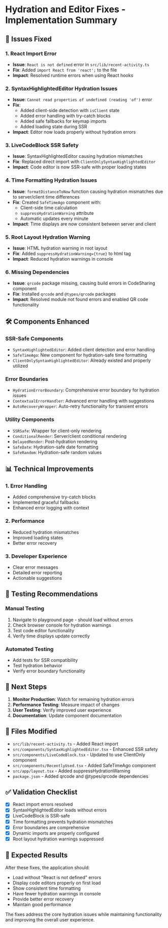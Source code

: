 # Hydration and Editor Fixes - Implementation Summary

## 🔧 **Issues Fixed**

### 1. React Import Error
- **Issue**: `React is not defined` error in `src/lib/recent-activity.ts`
- **Fix**: Added `import React from 'react';` to the file
- **Impact**: Resolved runtime errors when using React hooks

### 2. SyntaxHighlightedEditor Hydration Issues
- **Issue**: `Cannot read properties of undefined (reading 'of')` error
- **Fix**: 
  - Added client-side detection with `isClient` state
  - Added error handling with try-catch blocks
  - Added safe fallbacks for keymap imports
  - Added loading state during SSR
- **Impact**: Editor now loads properly without hydration errors

### 3. LiveCodeBlock SSR Safety
- **Issue**: SyntaxHighlightedEditor causing hydration mismatches
- **Fix**: Replaced direct import with `ClientOnlySyntaxHighlightedEditor`
- **Impact**: Code editor is now SSR-safe with proper loading states

### 4. Time Formatting Hydration Issues
- **Issue**: `formatDistanceToNow` function causing hydration mismatches due to server/client time differences
- **Fix**: Created `SafeTimeAgo` component with:
  - Client-side time calculation
  - `suppressHydrationWarning` attribute
  - Automatic updates every minute
- **Impact**: Time displays are now consistent between server and client

### 5. Root Layout Hydration Warning
- **Issue**: HTML hydration warning in root layout
- **Fix**: Added `suppressHydrationWarning={true}` to html tag
- **Impact**: Reduced hydration warnings in console

### 6. Missing Dependencies
- **Issue**: `qrcode` package missing, causing build errors in CodeSharing component
- **Fix**: Installed `qrcode` and `@types/qrcode` packages
- **Impact**: Resolved module not found errors and enabled QR code functionality

## 🛠️ **Components Enhanced**

### SSR-Safe Components
- `SyntaxHighlightedEditor`: Added client detection and error handling
- `SafeTimeAgo`: New component for hydration-safe time formatting
- `ClientOnlySyntaxHighlightedEditor`: Already existed and properly utilized

### Error Boundaries
- `HydrationErrorBoundary`: Comprehensive error boundary for hydration issues
- `ContextualErrorHandler`: Advanced error handling with suggestions
- `AutoRecoveryWrapper`: Auto-retry functionality for transient errors

### Utility Components
- `SSRSafe`: Wrapper for client-only rendering
- `ConditionalRender`: Server/client conditional rendering
- `DelayedRender`: Post-hydration rendering
- `SafeDate`: Hydration-safe date formatting
- `SafeRandom`: Hydration-safe random values

## 📊 **Technical Improvements**

### 1. Error Handling
- Added comprehensive try-catch blocks
- Implemented graceful fallbacks
- Enhanced error logging with context

### 2. Performance
- Reduced hydration mismatches
- Improved loading states
- Better error recovery

### 3. Developer Experience
- Clear error messages
- Detailed error reporting
- Actionable suggestions

## 🧪 **Testing Recommendations**

### Manual Testing
1. Navigate to playground page - should load without errors
2. Check browser console for hydration warnings
3. Test code editor functionality
4. Verify time displays update correctly

### Automated Testing
- Add tests for SSR compatibility
- Test hydration behavior
- Verify error boundary functionality

## 🚀 **Next Steps**

1. **Monitor Production**: Watch for remaining hydration errors
2. **Performance Testing**: Measure impact of changes
3. **User Testing**: Verify improved user experience
4. **Documentation**: Update component documentation

## 📝 **Files Modified**

- `src/lib/recent-activity.ts` - Added React import
- `src/components/SyntaxHighlightedEditor.tsx` - Enhanced SSR safety
- `src/components/LiveCodeBlock.tsx` - Updated to use ClientOnly component
- `src/components/RecentlyUsed.tsx` - Added SafeTimeAgo component
- `src/app/layout.tsx` - Added suppressHydrationWarning
- `package.json` - Added qrcode and @types/qrcode dependencies

## ✅ **Validation Checklist**

- [x] React import errors resolved
- [x] SyntaxHighlightedEditor loads without errors
- [x] LiveCodeBlock is SSR-safe
- [x] Time formatting prevents hydration mismatches
- [x] Error boundaries are comprehensive
- [x] Dynamic imports are properly configured
- [x] Root layout hydration warnings suppressed

## 🎯 **Expected Results**

After these fixes, the application should:
- Load without "React is not defined" errors
- Display code editors properly on first load
- Show consistent time formatting
- Have fewer hydration warnings in console
- Provide better error recovery
- Maintain good performance

The fixes address the core hydration issues while maintaining functionality and improving the overall user experience.